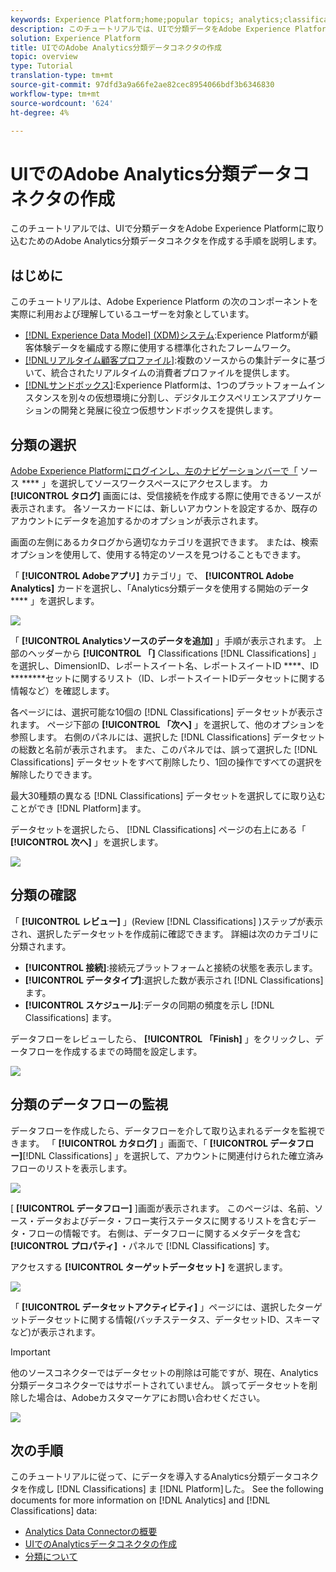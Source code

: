 ```yaml
---
keywords: Experience Platform;home;popular topics; analytics;classifications
description: このチュートリアルでは、UIで分類データをAdobe Experience Platformに取り込むためのAdobe Analytics分類データコネクタを作成する手順を説明します。
solution: Experience Platform
title: UIでのAdobe Analytics分類データコネクタの作成
topic: overview
type: Tutorial
translation-type: tm+mt
source-git-commit: 97dfd3a9a66fe2ae82cec8954066bdf3b6346830
workflow-type: tm+mt
source-wordcount: '624'
ht-degree: 4%

---
```



# UIでのAdobe Analytics分類データコネクタの作成

このチュートリアルでは、UIで分類データをAdobe Experience Platformに取り込むためのAdobe Analytics分類データコネクタを作成する手順を説明します。

## はじめに

このチュートリアルは、Adobe Experience Platform の次のコンポーネントを実際に利用および理解しているユーザーを対象としています。

* [[!DNL Experience Data Model] (XDM)システム](../../../../../xdm/home.md):Experience Platformが顧客体験データを編成する際に使用する標準化されたフレームワーク。
* [[!DNLリアルタイム顧客プロファイル]](../../../../../profile/home.md):複数のソースからの集計データに基づいて、統合されたリアルタイムの消費者プロファイルを提供します。
* [[!DNLサンドボックス]](../../../../../sandboxes/home.md):Experience Platformは、1つのプラットフォームインスタンスを別々の仮想環境に分割し、デジタルエクスペリエンスアプリケーションの開発と発展に役立つ仮想サンドボックスを提供します。

## 分類の選択

[Adobe Experience Platformにログインし、左のナビゲーションバーで「](https://platform.adobe.com) ソース **** 」を選択してソースワークスペースにアクセスします。 カ **[!UICONTROL タログ]** 画面には、受信接続を作成する際に使用できるソースが表示されます。 各ソースカードには、新しいアカウントを設定するか、既存のアカウントにデータを追加するかのオプションが表示されます。

画面の左側にあるカタログから適切なカテゴリを選択できます。 または、検索オプションを使用して、使用する特定のソースを見つけることもできます。

「 **[!UICONTROL Adobeアプリ]** カテゴリ」で、 **[!UICONTROL Adobe Analytics]** カードを選択し、「Analytics分類データを使用する開始のデータ **** 」を選択します。

![](../../../../images/tutorials/create/classifications/catalog.png)

「 **[!UICONTROL Analyticsソースのデータを追加]** 」手順が表示されます。 上部のヘッダーから **[!UICONTROL 「]** Classifications [!DNL Classifications] 」を選択し、DimensionID、レポートスイート名、レポートスイートID ****、ID ********&#x200B;セットに関するリスト（ID、レポートスイートIDデータセットに関する情報など）を確認します。

各ページには、選択可能な10個の [!DNL Classifications] データセットが表示されます。 ページ下部の **[!UICONTROL 「次へ]** 」を選択して、他のオプションを参照します。 右側のパネルには、選択した [!DNL Classifications] データセットの総数と名前が表示されます。 また、このパネルでは、誤って選択した [!DNL Classifications] データセットをすべて削除したり、1回の操作ですべての選択を解除したりできます。

最大30種類の異なる [!DNL Classifications] データセットを選択してに取り込むことができ [!DNL Platform]ます。

データセットを選択したら、 [!DNL Classifications] ページの右上にある「 **[!UICONTROL 次へ]** 」を選択します。

![](../../../../images/tutorials/create/classifications/add-data.png)

## 分類の確認

「 **[!UICONTROL レビュー]** 」(Review [!DNL Classifications] )ステップが表示され、選択したデータセットを作成前に確認できます。 詳細は次のカテゴリに分類されます。

* **[!UICONTROL 接続]**:接続元プラットフォームと接続の状態を表示します。
* **[!UICONTROL データタイプ]**:選択した数が表示され [!DNL Classifications]ます。
* **[!UICONTROL スケジュール]**:データの同期の頻度を示し [!DNL Classifications] ます。

データフローをレビューしたら、 **[!UICONTROL 「Finish]** 」をクリックし、データフローを作成するまでの時間を設定します。

![](../../../../images/tutorials/create/classifications/review.png)

## 分類のデータフローの監視

データフローを作成したら、データフローを介して取り込まれるデータを監視できます。 「 **[!UICONTROL カタログ]** 」画面で、「 **[!UICONTROL データフロー]**[!DNL Classifications] 」を選択して、アカウントに関連付けられた確立済みフローのリストを表示します。

![](../../../../images/tutorials/create/classifications/dataflows.png)

[ **[!UICONTROL データフロー]** ]画面が表示されます。 このページは、名前、ソース・データおよびデータ・フロー実行ステータスに関するリストを含むデータ・フローの情報です。 右側は、データフローに関するメタデータを含む **[!UICONTROL プロパティ]** ・パネルで [!DNL Classifications] す。

アクセスする **[!UICONTROL ターゲットデータセット]** を選択します。

![](../../../../images/tutorials/create/classifications/list-of-dataflows.png)

「 **[!UICONTROL データセットアクティビティ]** 」ページには、選択したターゲットデータセットに関する情報(バッチステータス、データセットID、スキーマなど)が表示されます。

>[!IMPORTANT]
>
>他のソースコネクターではデータセットの削除は可能ですが、現在、Analytics分類データコネクターではサポートされていません。 誤ってデータセットを削除した場合は、Adobeカスタマーケアにお問い合わせください。

![](../../../../images/tutorials/create/classifications/dataset.png)


## 次の手順

このチュートリアルに従って、にデータを導入するAnalytics分類データコネクタを作成し [!DNL Classifications] ま [!DNL Platform]した。 See the following documents for more information on [!DNL Analytics] and [!DNL Classifications] data:

* [Analytics Data Connectorの概要](../../../../connectors/adobe-applications/analytics.md)
* [UIでのAnalyticsデータコネクタの作成](./analytics.md)
* [分類について](https://docs.adobe.com/content/help/ja-JP/analytics/components/classifications/c-classifications.html#)
